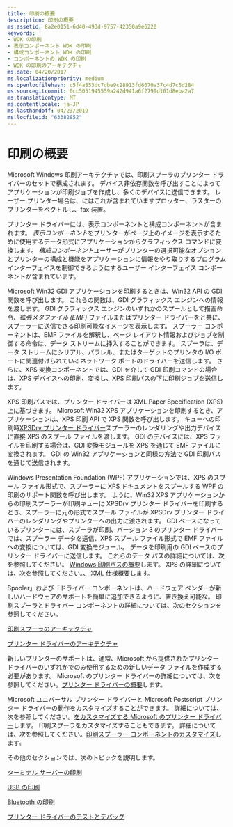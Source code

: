 ```yaml
---
title: 印刷の概要
description: 印刷の概要
ms.assetid: 8a2e0151-6d40-493d-9757-42350a9e6220
keywords:
- WDK の印刷
- 表示コンポーネント WDK の印刷
- 構成コンポーネント WDK の印刷
- コンポーネントの WDK の印刷
- WDK の印刷のアーキテクチャ
ms.date: 04/20/2017
ms.localizationpriority: medium
ms.openlocfilehash: c5f4a853dc7dbe9c28913fd6070a37c4d7c5d284
ms.sourcegitcommit: 0cc5051945559a242d941a6f2799d161d8eba2a7
ms.translationtype: MT
ms.contentlocale: ja-JP
ms.lasthandoff: 04/23/2019
ms.locfileid: "63382852"
---
```

# <a name="introduction-to-printing"></a>印刷の概要

Microsoft Windows 印刷アーキテクチャでは、印刷スプーラのプリンター ドライバーのセットで構成されます。 デバイス非依存関数を呼び出すことによってアプリケーションが印刷ジョブを作成し、多くのデバイスに送信できます。 レーザー プリンター場合は、にはこれが含まれていますプロッター、ラスターのプリンターをベクトルし、fax 装置。

プリンター ドライバーには、表示コンポーネントと構成コンポーネントが含まれます。 *表示コンポーネント*をプリンターがページ上のイメージを表示するために使用するデータ形式にアプリケーションからグラフィックス コマンドに変換します。 *構成コンポーネント*ユーザーがプリンターの選択可能なオプションとプリンターの構成と機能をアプリケーションに情報をやり取りするプログラム インターフェイスを制御できるようにするユーザー インターフェイス コンポーネントが含まれています。

Microsoft Win32 GDI アプリケーションを印刷するときは、Win32 API の GDI 関数を呼び出します。 これらの関数は、GDI グラフィックス エンジンへの情報を渡します。 GDI グラフィックス エンジンのいずれかのスプールとして描画命令、*拡張メタファイル (EMF)* ファイルまたはプリンター ドライバーをと共に、スプーラーに送信できる印刷可能なイメージを表示します。 スプーラー コンポーネントは、EMF ファイルを解釈し、ページ レイアウト情報およびジョブを制御する命令は、データ ストリームに挿入することができます。 スプーラは、データ ストリームにシリアル、パラレル、またはターゲットのプリンタの I/O ポートに関連付けられているネットワーク ポートのドライバーを送信します。 さらに、XPS 変換コンポーネントでは、GDI を介して GDI 印刷コマンドの場合は、XPS デバイスへの印刷、変換し、XPS 印刷パスの下に印刷ジョブを送信します。

XPS 印刷パスでは、プリンター ドライバーは XML Paper Specification (XPS) 上に基づきます。 Microsoft Win32 XPS アプリケーションを印刷するとき、アプリケーションは、XPS 印刷 API で XPS 関数を呼び出します。 キューへの印刷時[XPSDrv プリンター ドライバー](xpsdrv-printer-drivers.md)スプーラーのレンダリングや出力デバイスに直接 XPS のスプール ファイルを渡します。 GDI のデバイスには、XPS ファイルを印刷する場合は、GDI 変換モジュールを XPS を通じて EMF ファイルに変換されます。 GDI の Win32 アプリケーションと同様の方法で GDI 印刷パスを通じて送信されます。

Windows Presentation Foundation (WPF) アプリケーションでは、XPS のスプール ファイル形式で、スプーラーに XPS ドキュメントをスプールする WPF の印刷のサポート関数を呼び出します。 ように、Win32 XPS アプリケーションからの印刷スプーラーが印刷キューに XPSDrv プリンター ドライバーを印刷するとき、スプーラーに元の形式でスプール ファイルが XPSDrv プリンター ドライバーのレンダリングやプリンターへの出力に渡されます。 GDI ベースになっているプリンターには、スプーラが印刷、バージョン 3 のプリンター ドライバーでは、スプーラー データを送信、XPS スプール ファイル形式で EMF ファイルへの変換については、GDI 変換モジュール。 データを印刷用の GDI ベースのプリンター ドライバーに送信します。 これらのデータ パスの詳細については、次を参照してください。 [Windows 印刷パスの概要](windows-print-path-overview.md)します。 XPS の詳細については、次を参照してください。、 [XML 仕様概要](https://msdn.microsoft.com/library/windows/hardware/dn641615)します。

Spooler」および「ドライバー コンポーネントは、ハードウェア ベンダーが新しいハードウェアのサポートを簡単に追加できるように、置き換え可能な。 印刷スプーラとドライバー コンポーネントの詳細については、次のセクションを参照してください。

[印刷スプーラのアーキテクチャ](print-spooler-architecture.md)

[プリンター ドライバーのアーキテクチャ](printer-driver-architecture.md)

新しいプリンターのサポートは、通常、Microsoft から提供されたプリンター ドライバーのいずれかでのみ使用するための新しいデータ ファイルを作成する必要があります。 Microsoft のプリンター ドライバーの詳細については、次を参照してください。[プリンター ドライバーの概要](printer-driver-overview.md)します。

Microsoft ユニバーサル プリンター ドライバーと Microsoft Postscript プリンター ドライバーの動作をカスタマイズすることができます。 詳細については、次を参照してください。[をカスタマイズする Microsoft のプリンター ドライバー](customizing-microsoft-s-printer-drivers.md)します。 印刷スプーラをカスタマイズすることもできます。 詳細については、次を参照してください。[印刷スプーラー コンポーネントのカスタマイズ](print-spooler-components.md)します。

その他のセクションでは、次のトピックを説明します。

[ターミナル サーバーの印刷](terminal-server-printing.md)

[USB の印刷](usb-printing.md)

[Bluetooth の印刷](bluetooth-printing.md)

[プリンター ドライバーのテストとデバッグ](printer-driver-testing-and-debugging.md)
